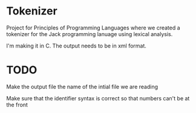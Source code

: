 # Tokenizer

Project for Principles of Programming Languages where we created a tokenizer for the Jack programming lanuage using lexical analysis.

I'm making it in C. The output needs to be in xml format.

# TODO

Make the output file the name of the intial file we are reading

Make sure that the identifier syntax is correct so that numbers can't be at the front